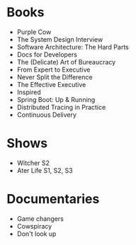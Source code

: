# Books

- Purple Cow
- The System Design Interview
- Software Architecture: The Hard Parts
- Docs for Developers
- The (Delicate) Art of Bureaucracy 
- From Expert to Executive
- Never Split the Difference
- The Effective Executive
- Inspired
- Spring Boot: Up & Running
- Distributed Tracing in Practice
- Continuous Delivery

# Shows

- Witcher S2
- Ater Life S1, S2, S3

# Documentaries

- Game changers
- Cowspiracy
- Don't look up

